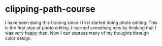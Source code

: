 # clipping-path-course
I have been doing this training since I first started doing photo editing. This is the first step of photo editing. I learned something new by thinking that I was very happy then. 
Now I can express many of my thoughts through color design.
